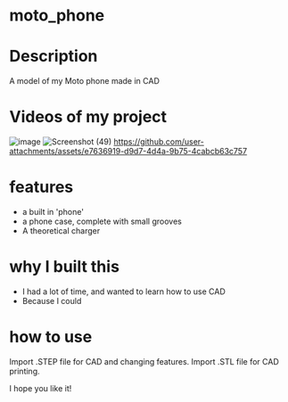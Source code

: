 # moto_phone

# Description
A model of my Moto phone made in CAD

# Videos of my project
![image](https://github.com/user-attachments/assets/7ff31050-f928-4d0c-a75f-ef3f7aa3d1e7)
![Screenshot (49)](https://github.com/user-attachments/assets/83a3ea0c-7e4f-40b3-b214-34739dede01b)
https://github.com/user-attachments/assets/e7636919-d9d7-4d4a-9b75-4cabcb63c757

# features
* a built in 'phone'
* a phone case, complete with small grooves
* A theoretical charger

# why I built this
* I had a lot of time, and wanted to learn how to use CAD
* Because I could

# how to use
Import .STEP file for CAD and changing features.
Import .STL file for CAD printing.

I hope you like it!
